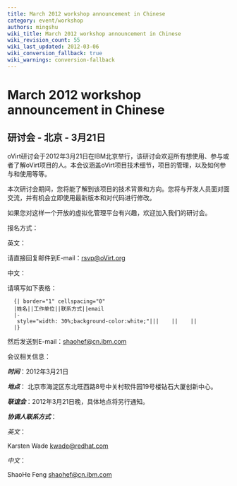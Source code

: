 ```yaml
---
title: March 2012 workshop announcement in Chinese
category: event/workshop
authors: mingshu
wiki_title: March 2012 workshop announcement in Chinese
wiki_revision_count: 55
wiki_last_updated: 2012-03-06
wiki_conversion_fallback: true
wiki_warnings: conversion-fallback
---
```


# March 2012 workshop announcement in Chinese

## 研讨会 - 北京 - 3月21日

oVirt研讨会于2012年3月21日在IBM北京举行，该研讨会欢迎所有想使用、参与或者了解oVirt项目的人。本会议涵盖oVirt项目技术细节，项目的管理，以及如何参与和使用等等。

本次研讨会期间，您将能了解到该项目的技术背景和方向。您将与开发人员面对面交流，并有机会立即使用最新版本和对代码进行修改。

如果您对这样一个开放的虚拟化管理平台有兴趣，欢迎加入我们的研讨会。

报名方式：

英文：

请直接回复邮件到E-mail：<rsvp@oVirt.org>

中文：

请填写如下表格：

      {| border="1" cellspacing="0"
      |姓名||工作单位||联系方式||email
      |-
       style="width: 30%;background-color:white;"|||    ||    ||
      |}

然后发送到E-mail：shaohef@cn.ibm.com

会议相关信息：

***时间***：2012年3月21日

***地点***： 北京市海淀区东北旺西路8号中关村软件园19号楼钻石大厦创新中心。

***联谊会***：2012年3月21日晚，具体地点将另行通知。

***协调人联系方式***：

*英文*：

Karsten Wade kwade@redhat.com

*中文*：

ShaoHe Feng shaohef@cn.ibm.com
